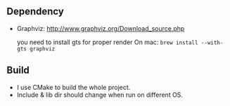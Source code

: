 ## Dependency
* Graphviz: http://www.graphviz.org/Download_source.php

  you need to install gts for proper render
  On mac: `brew install --with-gts graphviz`

## Build
* I use CMake to build the whole project. 
* Include & lib dir should change when run on different OS.